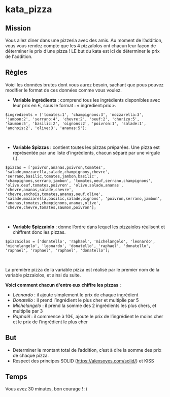 # kata_pizza

## Mission

Vous allez diner dans une pizzeria avec des amis. Au moment de l’addition, vous vous rendez compte que les 4 pizzaïolos ont chacun leur façon de déterminer le prix d’une pizza ! LE but du kata est ici de déterminer le prix de l'addition.
<br>

## Règles 

Voici les données brutes dont vous aurez besoin, sachant que pous pouvez modifier le format de ces données comme vous voulez.

+ **Variable ingrédients** : comprend tous les  ingrédients disponibles avec leur prix en €, sous le format : « ingredient:prix ».

``$ingredients = ['tomates:1', 'champignons:3', 'mozzarella:3', 'jambon:2', 'serrano:4', 'chevre:2', 'oeuf:2', 'chorizo:5', 'saumon:5', 'basilic:2', 'oignons:2', 'poivron:1', 'salade:1', 'anchois:2', 'olive:3', 'ananas:5'];``

<br>

+ **Variable $pizzas** : contient toutes les pizzas préparées. Une pizza est représentée par une liste d’ingrédients, chacun séparé par une virgule (,).

``$pizzas = ['poivron,ananas,poivron,tomates', 'salade,mozzarella,salade,champignons,chevre', 'serrano,basilic,tomates,jambon,basilic', 'champignons,serrano,jambon', 'tomates,oeuf,serrano,champignons', 'olive,oeuf,tomates,poivron', 'olive,salade,ananas', 'chevre,ananas,salade,chevre', 'chevre,anchois,tomates,ananas,oeuf,olive', 'salade,mozzarella,basilic,salade,oignons', 'poivron,serrano,jambon', 'ananas,tomates,champignons,ananas,olive', 'chevre,chevre,tomates,saumon,poivron'];``

<br>

+ **Variable $pizzaiolo** : donne l’ordre dans lequel les pizzaiolos réalisent et chiffrent donc les pizzas.

``$pizzaiolos = ['donatello', 'raphael', 'michelangelo', 'leonardo', 'michelangelo', 'leonardo', 'donatello', 'raphael', 'donatello', 'raphael', 'raphael', 'raphael', 'donatello'];``

<br>

La première pizza de la variable pizza est réalisé par le premier nom de la variable pizzaiolos, et ainsi du suite.

**Voici comment chacun d'entre eux chiffre les pizzas :**
+ *Léonardo* : il ajoute simplement le prix de chaque ingrédient
+ *Donatello* : il prend l’ingrédient le plus cher et multiplie par 5
+ *Michelangelo* : il prend la somme des 2 ingrédients les plus chers, et multiplie par 3
+ *Raphaël* : il commence à 10€, ajoute le prix de l’ingrédient le moins cher et le prix de l’ingrédient le plus cher

## But
+ Determiner le montant total de l’addition, c’est à dire la somme des prix de chaque pizza.
+ Respect des principes SOLID (https://alexsoyes.com/solid/) et KISS

## Temps 
Vous avez 30 minutes, bon courage ! :)
